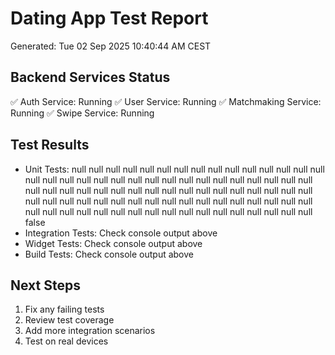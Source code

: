 # Dating App Test Report
Generated: Tue 02 Sep 2025 10:40:44 AM CEST

## Backend Services Status
✅ Auth Service: Running
✅ User Service: Running
✅ Matchmaking Service: Running
✅ Swipe Service: Running

## Test Results
- Unit Tests: null
null
null
null
null
null
null
null
null
null
null
null
null
null
null
null
null
null
null
null
null
null
null
null
null
null
null
null
null
null
null
null
null
null
null
null
null
null
null
null
null
null
null
null
null
null
null
null
null
null
null
null
null
null
null
null
null
null
null
null
null
null
null
null
null
null
null
null
null
null
null
null
null
null
null
null
null
null
null
null
null
null
null
false
- Integration Tests: Check console output above
- Widget Tests: Check console output above
- Build Tests: Check console output above

## Next Steps
1. Fix any failing tests
2. Review test coverage
3. Add more integration scenarios
4. Test on real devices
